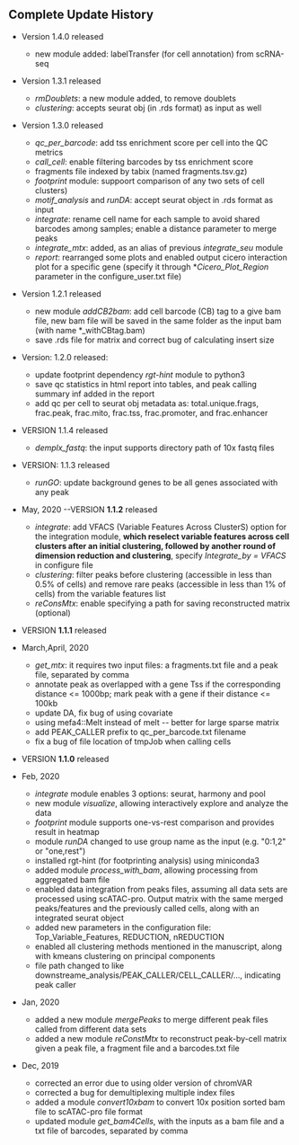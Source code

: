 ## Complete Update History
- Version 1.4.0 released 
    * new module added: labelTransfer (for cell annotation) from scRNA-seq
- Version 1.3.1 released
    * *rmDoublets*: a new module added, to remove doublets
    * *clustering*: accepts seurat obj (in .rds format) as input as well
- Version 1.3.0 released
    * *qc_per_barcode*: add tss enrichment score per cell into the QC metrics
    * *call_cell*: enable filtering barcodes by tss enrichment score
    * fragments file indexed by tabix (named fragments.tsv.gz)
    * *footprint* module: suppoort comparison of any two sets of cell clusters)
    * *motif_analysis* and *runDA*: accept seurat object in .rds format as input
    * *integrate*: rename cell name for each sample to avoid shared barcodes among samples; enable a distance parameter to merge peaks
    * *integrate_mtx*: added, as an alias of previous *integrate_seu* module
    * *report*: rearranged some plots and enabled output cicero interaction plot for a specific gene (specify it through **Cicero_Plot_Region* parameter in the configure_user.txt file)

- Version 1.2.1 released
    * new module *addCB2bam*: add cell barcode (CB) tag to a give bam file, new bam file will be saved in the same folder as the input bam (with name *_withCBtag.bam)
    * save .rds file for matrix and correct bug of calculating insert size 

- Version: 1.2.0 released:
    * update footprint dependency *rgt-hint* module to python3
    * save qc statistics in html report into tables, and peak calling summary inf added in the report
    * add qc per cell to seurat obj metadata as: total.unique.frags, frac.peak, frac.mito,
      frac.tss, frac.promoter, and frac.enhancer
- VERSION 1.1.4 released
    * *demplx_fastq*: the input supports directory path of 10x fastq files
- VERSION: 1.1.3 released
    * *runGO*: update background genes to be all genes associated with any peak
- May, 2020 --VERSION **1.1.2** released
    * *integrate*: add VFACS (Variable Features Across ClusterS) option for the integration module,
      **which reselect variable features across cell clusters after an initial clustering, followed by 
        another round of dimension reduction and clustering**, specify *Integrate_by = VFACS* in configure file
    * *clustering*: filter peaks before clustering (accessible in less than 0.5% of cells) and
       remove rare peaks (accessible in less than 1% of cells) from the variable features list
    * *reConsMtx*: enable specifying a path for saving reconstructed matrix (optional)
- VERSION **1.1.1** released
- March,April, 2020
    * *get_mtx*: it requires two input files: a fragments.txt file and a peak file, separated by comma
    * annotate peak as overlapped with a gene Tss if the corresponding distance <= 1000bp; mark peak with a gene if their distance <= 100kb
    * update DA, fix bug of using covariate
    * using mefa4::Melt instead of melt -- better for large sparse matrix
    * add PEAK_CALLER prefix to qc_per_barcode.txt filename
    * fix a bug of file location of tmpJob when calling cells
- VERSION **1.1.0** released
- Feb, 2020
    * *integrate* module enables 3 options: seurat, harmony and pool
    * new module *visualize*, allowing interactively explore and analyze the data
    * *footprint* module supports one-vs-rest comparison and provides result in heatmap
    * module *runDA* changed to use group name as the input (e.g. "0:1,2" or "one,rest")
    * installed rgt-hint (for footprinting analysis) using miniconda3
    * added module *process_with_bam*, allowing processing from aggregated bam file
    * enabled data integration from peaks files, assuming all data sets are processed using scATAC-pro. Output matrix with the same merged peaks/features and the previously called cells, along with an integrated seurat object
    * added new parameters in the configuration file: Top_Variable_Features, REDUCTION, nREDUCTION
    * enabled all clustering methods mentioned in the manuscript, along with kmeans clustering on principal components
    * file path changed to like downstreame_analysis/PEAK_CALLER/CELL_CALLER/..., indicating peak caller
- Jan, 2020
    * added a new module *mergePeaks* to merge different peak files called from different data sets
    * added a new module *reConstMtx* to reconstruct peak-by-cell matrix given a peak file, a fragment file and a barcodes.txt file
- Dec, 2019
    * corrected an error due to using older version of chromVAR
    * corrected a bug for demultiplexing multiple index files
    * added a module *convert10xbam* to convert 10x position sorted bam file to scATAC-pro file format
    * updated module *get_bam4Cells*, with the inputs as a bam file and a txt file of barcodes, separated by comma

